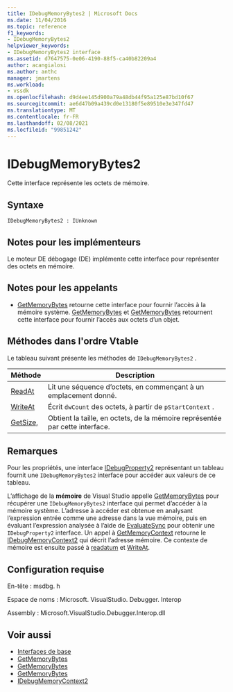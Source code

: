 ```yaml
---
title: IDebugMemoryBytes2 | Microsoft Docs
ms.date: 11/04/2016
ms.topic: reference
f1_keywords:
- IDebugMemoryBytes2
helpviewer_keywords:
- IDebugMemoryBytes2 interface
ms.assetid: d7647575-0e06-4190-88f5-ca40b82209a4
author: acangialosi
ms.author: anthc
manager: jmartens
ms.workload:
- vssdk
ms.openlocfilehash: d9d4ee145d900a79a48db44f95a125e87bd10f67
ms.sourcegitcommit: ae6d47b09a439cd0e13180f5e89510e3e347fd47
ms.translationtype: MT
ms.contentlocale: fr-FR
ms.lasthandoff: 02/08/2021
ms.locfileid: "99851242"
---
```

# <a name="idebugmemorybytes2"></a>IDebugMemoryBytes2
Cette interface représente les octets de mémoire.

## <a name="syntax"></a>Syntaxe

```
IDebugMemoryBytes2 : IUnknown
```

## <a name="notes-for-implementers"></a>Notes pour les implémenteurs
 Le moteur DE débogage (DE) implémente cette interface pour représenter des octets en mémoire.

## <a name="notes-for-callers"></a>Notes pour les appelants
- [GetMemoryBytes](../../../extensibility/debugger/reference/idebugprogram2-getmemorybytes.md) retourne cette interface pour fournir l’accès à la mémoire système. [GetMemoryBytes](../../../extensibility/debugger/reference/idebugproperty2-getmemorybytes.md) et [GetMemoryBytes](../../../extensibility/debugger/reference/idebugreference2-getmemorybytes.md) retournent cette interface pour fournir l’accès aux octets d’un objet.

## <a name="methods-in-vtable-order"></a>Méthodes dans l'ordre Vtable
 Le tableau suivant présente les méthodes de `IDebugMemoryBytes2` .

|Méthode|Description|
|------------|-----------------|
|[ReadAt](../../../extensibility/debugger/reference/idebugmemorybytes2-readat.md)|Lit une séquence d’octets, en commençant à un emplacement donné.|
|[WriteAt](../../../extensibility/debugger/reference/idebugmemorybytes2-writeat.md)|Écrit `dwCount` des octets, à partir de `pStartContext` .|
|[GetSize,](../../../extensibility/debugger/reference/idebugmemorybytes2-getsize.md)|Obtient la taille, en octets, de la mémoire représentée par cette interface.|

## <a name="remarks"></a>Remarques
 Pour les propriétés, une interface [IDebugProperty2](../../../extensibility/debugger/reference/idebugproperty2.md) représentant un tableau fournit une `IDebugMemoryBytes2` interface pour accéder aux valeurs de ce tableau.

 L’affichage de la **mémoire** de Visual Studio appelle [GetMemoryBytes](../../../extensibility/debugger/reference/idebugprogram2-getmemorybytes.md) pour récupérer une `IDebugMemoryBytes2` interface qui permet d’accéder à la mémoire système. L’adresse à accéder est obtenue en analysant l’expression entrée comme une adresse dans la vue mémoire, puis en évaluant l’expression analysée à l’aide de [EvaluateSync](../../../extensibility/debugger/reference/idebugexpression2-evaluatesync.md) pour obtenir une `IDebugProperty2` interface. Un appel à [GetMemoryContext](../../../extensibility/debugger/reference/idebugproperty2-getmemorycontext.md) retourne le [IDebugMemoryContext2](../../../extensibility/debugger/reference/idebugmemorycontext2.md) qui décrit l’adresse mémoire. Ce contexte de mémoire est ensuite passé à [readatum](../../../extensibility/debugger/reference/idebugmemorybytes2-readat.md) et [WriteAt](../../../extensibility/debugger/reference/idebugmemorybytes2-writeat.md).

## <a name="requirements"></a>Configuration requise
 En-tête : msdbg. h

 Espace de noms : Microsoft. VisualStudio. Debugger. Interop

 Assembly : Microsoft.VisualStudio.Debugger.Interop.dll

## <a name="see-also"></a>Voir aussi
- [Interfaces de base](../../../extensibility/debugger/reference/core-interfaces.md)
- [GetMemoryBytes](../../../extensibility/debugger/reference/idebugprogram2-getmemorybytes.md)
- [GetMemoryBytes](../../../extensibility/debugger/reference/idebugproperty2-getmemorybytes.md)
- [GetMemoryBytes](../../../extensibility/debugger/reference/idebugreference2-getmemorybytes.md)
- [IDebugMemoryContext2](../../../extensibility/debugger/reference/idebugmemorycontext2.md)
